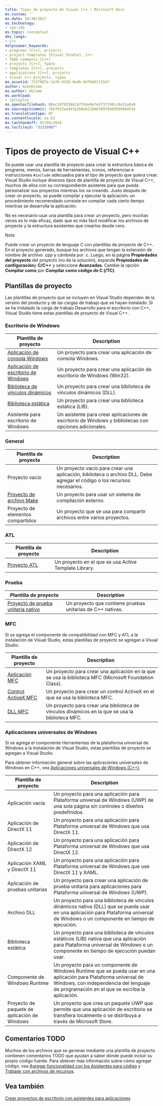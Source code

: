 ```yaml
---
title: Tipos de proyecto de Visual C++ | Microsoft Docs
ms.custom: ''
ms.date: 10/30/2017
ms.technology:
- cpp-ide
ms.topic: conceptual
dev_langs:
- C++
helpviewer_keywords:
- programs [C++], projects
- project templates [Visual Studio], C++
- TODO comments [C++]
- projects [C++], types
- templates [C++], projects
- applications [C++], projects
- Visual C++ projects, types
ms.assetid: 7337987e-1e7b-4120-9a4b-94f0401f15e7
author: mikeblome
ms.author: mblome
ms.workload:
- cplusplus
ms.openlocfilehash: 80ac3479338dcb7f6be9e7e5f3f150cc8e15a9a9
ms.sourcegitcommit: 76b7653ae443a2b8eb1186b789f8503609d6453e
ms.translationtype: HT
ms.contentlocale: es-ES
ms.lasthandoff: 05/04/2018
ms.locfileid: "33339987"
---
```

# <a name="visual-c-project-types"></a>Tipos de proyecto de Visual C++

Se puede usar una plantilla de proyecto para crear la estructura básica de programa, menús, barras de herramientas, iconos, referencias e instrucciones `#include` adecuados para el tipo de proyecto que quiera crear. Visual Studio incluye diversos tipos de plantilla de proyecto de Visual C++, muchos de ellos con su correspondiente asistente para que pueda personalizar sus proyectos mientras los va creando. Justo después de crear un proyecto, se puede compilar y ejecutar la aplicación; un procedimiento recomendado consiste en compilar cada cierto tiempo mientras se desarrolla la aplicación.

No es necesario usar una plantilla para crear un proyecto, pero muchas veces es lo más eficaz, dado que es más fácil modificar los archivos de proyecto y la estructura existentes que crearlos desde cero.  
  
> [!NOTE]
> Puede crear un proyecto de lenguaje C con plantillas de proyecto de C++. En el proyecto generado, busque los archivos que tengan la extensión de nombre de archivo .cpp y cámbiela por .c. Luego, en la página **Propiedades del proyecto** del proyecto (no de la solución), expanda **Propiedades de configuración**y **C/C++** y seleccione **Avanzadas**. Cambie la opción **Compilar como** por **Compilar como código de C (/TC)**.

## <a name="project-templates"></a>Plantillas de proyecto

Las plantillas de proyecto que se incluyen en Visual Studio dependen de la versión del producto y de las cargas de trabajo que se hayan instalado. Si se ha instalado la carga de trabajo Desarrollo para el escritorio con C++, Visual Studio tiene estas plantillas de proyecto de Visual C++.

### <a name="windows-desktop"></a>Escritorio de Windows

|Plantilla de proyecto|Description|  
|----------------------|-----------------------------| 
|[Aplicación de consola Windows](../windows/creating-a-console-application.md)|Un proyecto para crear una aplicación de consola Windows.|
|[Aplicación de escritorio de Windows](../windows/walkthrough-creating-windows-desktop-applications-cpp.md)|Un proyecto para crear una aplicación de escritorio de Windows (Win32).|
|[Biblioteca de vínculos dinámicos](../build/walkthrough-creating-and-using-a-dynamic-link-library-cpp.md)|Un proyecto para crear una biblioteca de vínculos dinámicos (DLL).|
|[Biblioteca estática](../windows/walkthrough-creating-and-using-a-static-library-cpp.md)|Un proyecto para crear una biblioteca estática (LIB).|
|Asistente para escritorio de Windows|Un asistente para crear aplicaciones de escritorio de Windows y bibliotecas con opciones adicionales.|

### <a name="general"></a>General

|Plantilla de proyecto|Description|
|----------------------|-----------------------------|
|Proyecto vacío|Un proyecto vacío para crear una aplicación, biblioteca o archivo DLL. Debe agregar el código o los recursos necesarios.|
|[Proyecto de archivo Make](../ide/creating-a-makefile-project.md)|Un proyecto para usar un sistema de compilación externo.|
|Proyecto de elementos compartidos|Un proyecto que se usa para compartir archivos entre varios proyectos.|

### <a name="atl"></a>ATL

|Plantilla de proyecto|Description|
|----------------------|-----------------------------|
|[Proyecto ATL](../atl/reference/creating-an-atl-project.md)|Un proyecto en el que se usa Active Template Library.|

### <a name="test"></a>Prueba

|Plantilla de proyecto|Description|
|----------------------|-----------------------------|
|[Proyecto de prueba unitaria nativo](/visualstudio/test/writing-unit-tests-for-c-cpp-with-the-microsoft-unit-testing-framework-for-cpp)|Un proyecto que contiene pruebas unitarias de C++ nativas.|

### <a name="mfc"></a>MFC

Si se agrega el componente de compatibilidad con MFC y ATL a la instalación de Visual Studio, estas plantillas de proyecto se agregan a Visual Studio.

|Plantilla de proyecto|Description|
|----------------------|-----------------------------|
|[Aplicación MFC](../mfc/reference/creating-an-mfc-application.md)|Un proyecto para crear una aplicación en la que se usa la biblioteca MFC (Microsoft Foundation Class).|
|[Control ActiveX MFC](../mfc/reference/creating-an-mfc-activex-control.md)|Un proyecto para crear un control ActiveX en el que se usa la biblioteca MFC.|
|[DLL MFC](../mfc/reference/creating-an-mfc-dll-project.md)|Un proyecto para crear una biblioteca de vínculos dinámicos en la que se usa la biblioteca MFC.|

### <a name="windows-universal-apps"></a>Aplicaciones universales de Windows

Si se agrega el componente Herramientas de la plataforma universal de Windows a la instalación de Visual Studio, estas plantillas de proyecto se agregan a Visual Studio.

Para obtener información general sobre las aplicaciones universales de Windows en C++, vea [Aplicaciones universales de Windows (C++)](../windows/universal-windows-apps-cpp.md).

|Plantilla de proyecto|Description|
|----------------------|-----------------------------|
|Aplicación vacía|Un proyecto para una aplicación para Plataforma universal de Windows (UWP) de una sola página sin controles o diseños predefinidos.|
|Aplicación de DirectX 11|Un proyecto para una aplicación para Plataforma universal de Windows que usa DirectX 11.|
|Aplicación de DirectX 12|Un proyecto para una aplicación para Plataforma universal de Windows que usa DirectX 12.|
|Aplicación XAML y DirectX 11|Un proyecto para una aplicación para Plataforma universal de Windows que use DirectX 11 y XAML.|
|Aplicación de pruebas unitarias|Un proyecto para crear una aplicación de prueba unitaria para aplicaciones para Plataforma universal de Windows (UWP).|
|Archivo DLL|Un proyecto para una biblioteca de vínculos dinámicos nativa (DLL) que se pueda usar en una aplicación para Plataforma universal de Windows o un componente en tiempo de ejecución.|
|Biblioteca estática|Un proyecto para una biblioteca de vínculos estáticos (LIB) nativa que una aplicación para Plataforma universal de Windows o un componente en tiempo de ejecución puedan usar.|
|Componente de Windows Runtime|Un proyecto para un componente de Windows Runtime que se pueda usar en una aplicación para Plataforma universal de Windows, con independencia del lenguaje de programación en el que se escriba la aplicación.|
|Proyecto de paquete de aplicación de Windows|Un proyecto que crea un paquete UWP que permite que una aplicación de escritorio se transfiera localmente o se distribuya a través de Microsoft Store.|

## <a name="todo-comments"></a>Comentarios TODO

Muchos de los archivos que se generan mediante una plantilla de proyecto contienen comentarios TODO que ayudan a saber dónde puede incluir su propio código fuente. Para obtener más información sobre cómo agregar código, vea [Agregar funcionalidad con los Asistentes para código](../ide/adding-functionality-with-code-wizards-cpp.md) y [Trabajar con archivos de recursos](../windows/working-with-resource-files.md).

## <a name="see-also"></a>Vea también

[Crear proyectos de escritorio con asistentes para aplicaciones](../ide/creating-desktop-projects-by-using-application-wizards.md)   
